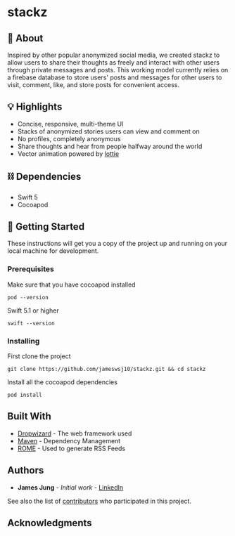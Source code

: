 # stackz


## 🚀 About
Inspired by other popular anonymized social media, we created stackz to allow users to share their thoughts as freely and interact with other users through private messages and posts. This working model currently relies on a firebase database to store users' posts and messages for other users to visit, comment, like, and store posts for convenient access. 

## 💡 Highlights
- Concise, responsive, multi-theme UI
- Stacks of anonymized stories users can view and comment on
- No profiles, completely anonymous
- Share thoughts and hear from people halfway around the world
- Vector animation powered by [lottie](http://airbnb.io/lottie/#/README)

## ⛓️ Dependencies
- Swift 5
- Cocoapod

## 🏁 Getting Started

These instructions will get you a copy of the project up and running on your local machine for development.

### Prerequisites
Make sure that you have cocoapod installed
```
pod --version 
```
Swift 5.1 or higher
```
swift --version
```

### Installing

First clone the project

```
git clone https://github.com/jameswsj10/stackz.git && cd stackz
```
Install all the cocoapod dependencies
```
pod install
```


## Built With

* [Dropwizard](http://www.dropwizard.io/1.0.2/docs/) - The web framework used
* [Maven](https://maven.apache.org/) - Dependency Management
* [ROME](https://rometools.github.io/rome/) - Used to generate RSS Feeds


## Authors

* **James Jung** - *Initial work* - [LinkedIn](https://www.linkedin.com/in/jaj1011/)

See also the list of [contributors](https://github.com/your/project/contributors) who participated in this project.

## Acknowledgments


